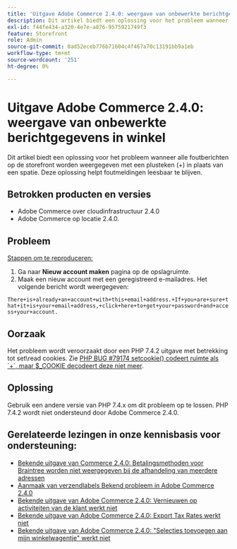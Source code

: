 ```yaml
---
title: 'Uitgave Adobe Commerce 2.4.0: weergave van onbewerkte berichtgegevens in winkel"'
description: Dit artikel biedt een oplossing voor het probleem wanneer alle foutberichten op de storefront worden weergegeven met een plusteken (+) in plaats van een spatie. Deze oplossing helpt foutmeldingen leesbaar te blijven.
exl-id: f44fe434-a320-4e7e-a876-9575921749f3
feature: Storefront
role: Admin
source-git-commit: 0ad52eceb776b71604c4f467a70c13191bb9a1eb
workflow-type: tm+mt
source-wordcount: '251'
ht-degree: 0%

---
```


# Uitgave Adobe Commerce 2.4.0: weergave van onbewerkte berichtgegevens in winkel

Dit artikel biedt een oplossing voor het probleem wanneer alle foutberichten op de storefront worden weergegeven met een plusteken (+) in plaats van een spatie. Deze oplossing helpt foutmeldingen leesbaar te blijven.

## Betrokken producten en versies

* Adobe Commerce over cloudinfrastructuur 2.4.0
* Adobe Commerce op locatie 2.4.0.

## Probleem

<u>Stappen om te reproduceren:</u>

1. Ga naar **Nieuw account maken** pagina op de opslagruimte.
1. Maak een nieuw account met een geregistreerd e-mailadres. Het volgende bericht wordt weergegeven:

`There+is+already+an+account+with+this+email+address.+If+you+are+sure+that+it+is+your+email+address,+click+here+to+get+your+password+and+access+your+account.`

## Oorzaak

Het probleem wordt veroorzaakt door een PHP 7.4.2 uitgave met betrekking tot set\\read cookies. Zie [PHP BUG \#79174 setcookie() codeert ruimte als \`+\`, maar $\_COOKIE decodeert deze niet meer](https://bugs.php.net/bug.php?id=79174).

## Oplossing

Gebruik een andere versie van PHP 7.4.x om dit probleem op te lossen. PHP 7.4.2 wordt niet ondersteund door Adobe Commerce 2.4.0.

## Gerelateerde lezingen in onze kennisbasis voor ondersteuning:

* [Bekende uitgave van Commerce 2.4.0: Betalingsmethoden voor Braintree worden niet weergegeven bij de afhandeling van meerdere adressen](/help/troubleshooting/payments/magento-2-4-0-braintree-not-in-multiple-addresses-checkout.md)
* [Aanmaak van verzendlabels Bekend probleem in Adobe Commerce 2.4.0](/help/troubleshooting/known-issues-patches-attached/shipping-labels-creation-known-issue-in-magento-2-4-0.md)
* [Bekende uitgave van Adobe Commerce 2.4.0: Vernieuwen op activiteiten van de klant werkt niet](/help/troubleshooting/miscellaneous/magento-2-4-0-refresh-on-customer-activities-does-not-work.md)
* [Bekende uitgave van Adobe Commerce 2.4.0: Export Tax Rates werkt niet](/help/troubleshooting/miscellaneous/magento-2-4-0-known-issue-export-tax-rates-does-not-work.md)
* [Bekende uitgave van Adobe Commerce 2.4.0: &quot;Selecties toevoegen aan mijn winkelwagentje&quot; werkt niet](/help/troubleshooting/miscellaneous/magento-2-4-0-add-selections-to-my-cart-does-not-work.md)
